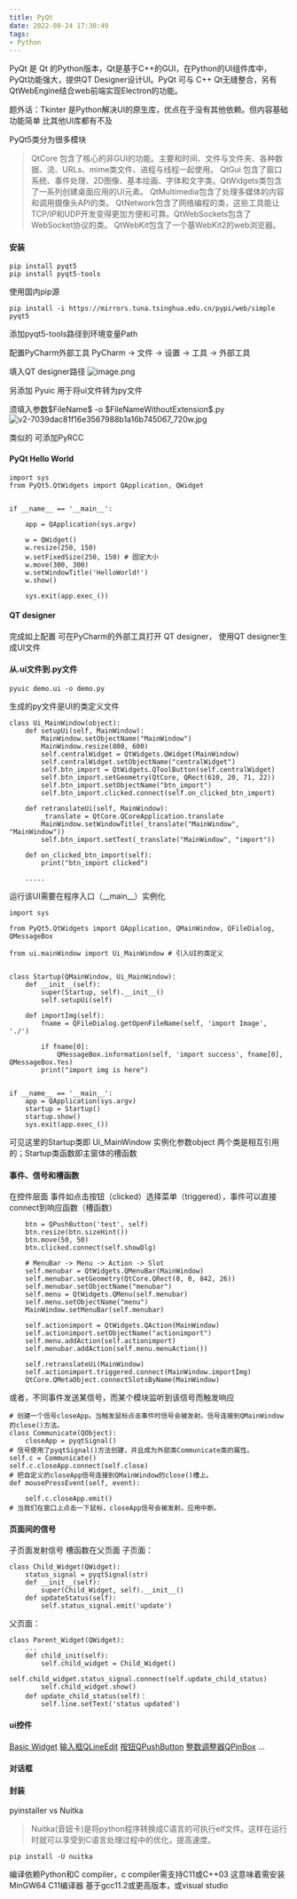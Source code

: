 ```yaml
---
title: PyQt
date: 2022-08-24 17:30:49
tags:
- Python
---
```

PyQt 是 Qt 的Python版本，Qt是基于C++的GUI，在Python的UI组件库中，PyQt功能强大，提供QT Designer设计UI。PyQt 可与 C++ Qt无缝整合，另有QtWebEngine结合web前端实现Electron的功能。

题外话：Tkinter 是Python解决UI的原生库，优点在于没有其他依赖。但内容基础功能简单 比其他UI库都有不及

PyQt5类分为很多模块
> QtCore 包含了核心的非GUI的功能。主要和时间、文件与文件夹、各种数据、流、URLs、mime类文件、进程与线程一起使用。
QtGui 包含了窗口系统、事件处理、2D图像、基本绘画、字体和文字类。QtWidgets类包含了一系列创建桌面应用的UI元素。 QtMultimedia包含了处理多媒体的内容和调用摄像头API的类。 QtNetwork包含了网络编程的类，这些工具能让TCP/IP和UDP开发变得更加方便和可靠。QtWebSockets包含了WebSocket协议的类。 QtWebKit包含了一个基WebKit2的web浏览器。 

#### 安装
```
pip install pyqt5
pip install pyqt5-tools
```
使用国内pip源
```
pip install -i https://mirrors.tuna.tsinghua.edu.cn/pypi/web/simple pyqt5
```
添加pyqt5-tools路径到环境变量Path

配置PyCharm外部工具
PyCharm -> 文件 -> 设置 -> 工具 -> 外部工具

填入QT designer路径
![image.png](http://tva1.sinaimg.cn/large/a60edd42gy1h5j1czipcaj20av099jsh.jpg)

另添加 Pyuic 用于将ui文件转为py文件 

须填入参数\$FileName$ -o \$FileNameWithoutExtension$.py
![v2-7039dac81f16e3567988b1a16b745067_720w.jpg](http://tva1.sinaimg.cn/large/a60edd42gy1h5j1g8wdgxj20av099zkp.jpg)

类似的 可添加PyRCC

#### PyQt Hello World
```
import sys
from PyQt5.QtWidgets import QApplication, QWidget


if __name__ == '__main__':

    app = QApplication(sys.argv)

    w = QWidget()
    w.resize(250, 150)
    w.setFixedSize(250, 150) # 固定大小
    w.move(300, 300)
    w.setWindowTitle('HelloWorld!')
    w.show()

    sys.exit(app.exec_())
```
#### QT designer
完成如上配置 可在PyCharm的外部工具打开 QT designer，
使用QT designer生成UI文件

#### 从.ui文件到.py文件
```
pyuic demo.ui -o demo.py
```
生成的py文件是UI的类定义文件
```
class Ui_MainWindow(object):
    def setupUi(self, MainWindow):
        MainWindow.setObjectName("MainWindow")
        MainWindow.resize(800, 600)
        self.centralWidget = QtWidgets.QWidget(MainWindow)
        self.centralWidget.setObjectName("centralWidget")
        self.btn_import = QtWidgets.QToolButton(self.centralWidget)
        self.btn_import.setGeometry(QtCore, QRect(610, 20, 71, 22))
        self.btn_import.setObjectName("btn_import")
        self.btn_import.clicked.connect(self.on_clicked_btn_import)

    def retranslateUi(self, MainWindow):
        _translate = QtCore.QCoreApplication.translate
        MainWindow.setWindowTitle(_translate("MainWindow", "MainWindow"))
        self.btn_import.setText(_translate("MainWindow", "import"))
    
    def on_clicked_btn_import(self):
        print("btn_import clicked")
    
    .....
```
运行该UI需要在程序入口（\_\_main__）实例化
```
import sys

from PyQt5.QtWidgets import QApplication, QMainWindow, QFileDialog, QMessageBox

from ui.mainWindow import Ui_MainWindow # 引入UI的类定义


class Startup(QMainWindow, Ui_MainWindow):
    def __init__(self):
        super(Startup, self).__init__()
        self.setupUi(self)

    def importImg(self):
        fname = QFileDialog.getOpenFileName(self, 'import Image', './')

        if fname[0]:
            QMessageBox.information(self, 'import success', fname[0], QMessageBox.Yes)
        print("import img is here")


if __name__ == '__main__':
    app = QApplication(sys.argv)
    startup = Startup()
    startup.show()
    sys.exit(app.exec_())

```
可见这里的Startup类即 Ui_MainWindow 实例化参数object 两个类是相互引用的；Startup类函数即主窗体的槽函数
#### 事件、信号和槽函数
在控件层面 事件如点击按钮（clicked）选择菜单（triggered），事件可以直接connect到响应函数（槽函数）
```
    btn = QPushButton('test', self)
    btn.resize(btn.sizeHint())
    btn.move(50, 50)
    btn.clicked.connect(self.showDlg)
```
```
    # MenuBar -> Menu -> Action -> Slot
    self.menubar = QtWidgets.QMenuBar(MainWindow)
    self.menubar.setGeometry(QtCore.QRect(0, 0, 842, 26))
    self.menubar.setObjectName("menubar")
    self.menu = QtWidgets.QMenu(self.menubar)
    self.menu.setObjectName("menu")
    MainWindow.setMenuBar(self.menubar)
    
    self.actionimport = QtWidgets.QAction(MainWindow)
    self.actionimport.setObjectName("actionimport")
    self.menu.addAction(self.actionimport)
    self.menubar.addAction(self.menu.menuAction())

    self.retranslateUi(MainWindow)
    self.actionimport.triggered.connect(MainWindow.importImg)
    QtCore.QMetaObject.connectSlotsByName(MainWindow)
```
或者，不同事件发送某信号，而某个模块监听到该信号而触发响应
```
# 创建一个信号closeApp。当触发鼠标点击事件时信号会被发射。信号连接到QMainWindow的close()方法。
class Communicate(QObject):   
    closeApp = pyqtSignal()
# 信号使用了pyqtSignal()方法创建，并且成为外部类Communicate类的属性。
self.c = Communicate()
self.c.closeApp.connect(self.close)
# 把自定义的closeApp信号连接到QMainWindow的close()槽上。
def mousePressEvent(self, event):
     
    self.c.closeApp.emit()
# 当我们在窗口上点击一下鼠标，closeApp信号会被发射。应用中断。
```
#### 页面间的信号
子页面发射信号 槽函数在父页面
子页面：
```
class Child_Widget(QWidget):
    status_signal = pyqtSignal(str)
    def __init__(self):
        super(Child_Widget, self).__init__()
    def updateStatus(self):
        self.status_signal.emit('update')
```
父页面：
```
class Parent_Widget(QWidget):
    ...
    def child_init(self):
        self.child_widget = Child_Widget()
        self.child_widget.status_signal.connect(self.update_child_status)
        self.child_widget.show()
    def update_child_status(self)：
        self.line.setText('status updated')
```
#### ui控件
[Basic Widget](https://www.tutorialspoint.com/pyqt5/pyqt5_basic_widgets.htm)
[输入框QLineEdit](https://www.tutorialspoint.com/pyqt5/pyqt5_qlineedit_widget.htm)
[按钮QPushButton](https://www.tutorialspoint.com/pyqt5/pyqt5_qpushbutton_widget.htm)
[整数调整器QPinBox](https://www.tutorialspoint.com/pyqt5/pyqt5_qspinbox_widget.htm)
...
#### 对话框
#### 封装
pyinstaller vs Nuitka

> Nuitka(音妞卡)是将python程序转换成C语言的可执行elf文件。这样在运行时就可以享受到C语言处理过程中的优化，提高速度。

```
pip install -U nuitka
```
编译依赖Python和C compiler，c compiler需支持C11或C++03 这意味着需安装MinGW64 C11编译器 基于gcc11.2或更高版本，或visual studio
